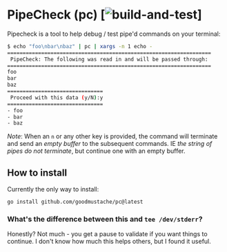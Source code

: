 # PipeCheck (pc) [![build-and-test](https://github.com/goodmustache/pc/workflows/build-and-test/badge.svg?branch=main)]
Pipecheck is a tool to help debug / test pipe'd commands on your terminal:

```bash
$ echo "foo\nbar\nbaz" | pc | xargs -n 1 echo -
==================================================================
 PipeCheck: The following was read in and will be passed through:
==================================================================
foo
bar
baz
===============================
 Proceed with this data (y/N):y
===============================
- foo
- bar
- baz
```

*Note*:
When an `n` or any other key is provided, the command will terminate and send an _empty buffer_ to the subsequent commands.
IE *the string of pipes do not terminate*, but continue one with an empty buffer.

## How to install

Currently the only way to install:

```
go install github.com/goodmustache/pc@latest
```

### What's the difference between this and `tee /dev/stderr`?

Honestly?
Not much - you get a pause to validate if you want things to continue.
I don't know how much this helps others, but I found it useful.
